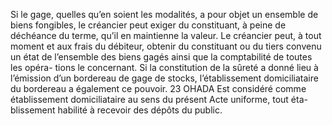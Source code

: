 Si le gage, quelles qu’en soient les modalités, a pour objet un ensemble de biens
fongibles, le créancier peut exiger du constituant, à peine de déchéance du terme, qu’il en
maintienne la valeur.
Le créancier peut, à tout moment et aux frais du débiteur, obtenir du constituant ou du tiers
convenu un état de l’ensemble des biens gagés ainsi que la comptabilité de toutes les opéra-
tions le concernant. Si la constitution de la sûreté a donné lieu à l’émission d’un bordereau de
gage de stocks, l’établissement domiciliataire du bordereau a également ce pouvoir.
23
OHADA
Est considéré comme établissement domiciliataire au sens du présent Acte uniforme, tout éta-
blissement habilité à recevoir des dépôts du public.